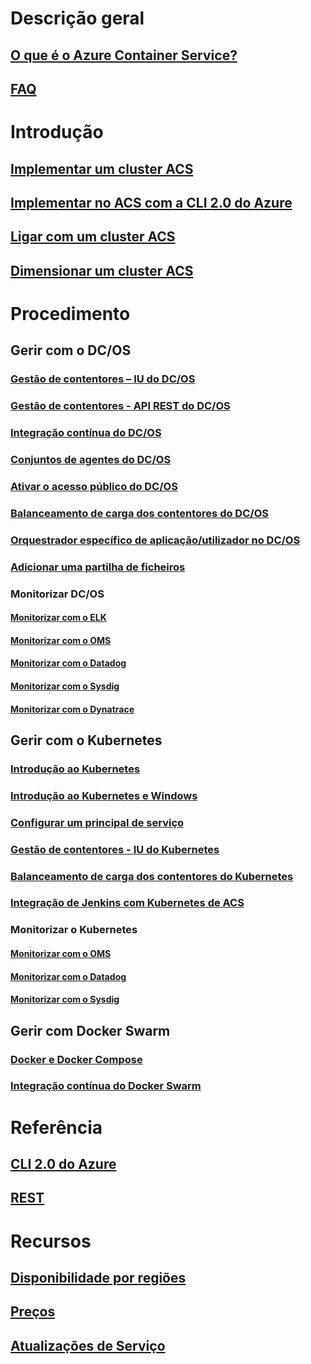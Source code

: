# Descrição geral
## [O que é o Azure Container Service?](container-service-intro.md)
## [FAQ](container-service-faq.md)
# Introdução
## [Implementar um cluster ACS](container-service-deployment.md)
## [Implementar no ACS com a CLI 2.0 do Azure](container-service-create-acs-cluster-cli.md)
## [Ligar com um cluster ACS](container-service-connect.md)
## [Dimensionar um cluster ACS](container-service-scale.md)
# Procedimento
## Gerir com o DC/OS
### [Gestão de contentores – IU do DC/OS](container-service-mesos-marathon-ui.md)
### [Gestão de contentores - API REST do DC/OS](container-service-mesos-marathon-rest.md)
### [Integração contínua do DC/OS](container-service-setup-ci-cd.md)
### [Conjuntos de agentes do DC/OS](container-service-dcos-agents.md)
### [Ativar o acesso público do DC/OS](container-service-enable-public-access.md)
### [Balanceamento de carga dos contentores do DC/OS](container-service-load-balancing.md)
### [Orquestrador específico de aplicação/utilizador no DC/OS](container-service-application-specific-marathon.md)
### [Adicionar uma partilha de ficheiros](container-service-dcos-fileshare.md)
### Monitorizar DC/OS
#### [Monitorizar com o ELK](container-service-monitoring-elk.md)
#### [Monitorizar com o OMS](container-service-monitoring-oms.md)
#### [Monitorizar com o Datadog](container-service-monitoring.md)
#### [Monitorizar com o Sysdig](container-service-monitoring-sysdig.md)
#### [Monitorizar com o Dynatrace](container-service-monitoring-dynatrace.md)
## Gerir com o Kubernetes
### [Introdução ao Kubernetes](container-service-kubernetes-walkthrough.md)
### [Introdução ao Kubernetes e Windows](container-service-kubernetes-windows-walkthrough.md)
### [Configurar um principal de serviço](container-service-kubernetes-service-principal.md)
### [Gestão de contentores - IU do Kubernetes](container-service-kubernetes-ui.md)
### [Balanceamento de carga dos contentores do Kubernetes](container-service-kubernetes-load-balancing.md)
### [Integração de Jenkins com Kubernetes de ACS](container-service-kubernetes-jenkins.md)
### Monitorizar o Kubernetes
#### [Monitorizar com o OMS](container-service-kubernetes-oms.md)
#### [Monitorizar com o Datadog](container-service-kubernetes-datadog.md)
#### [Monitorizar com o Sysdig](container-service-kubernetes-sysdig.md)
## Gerir com Docker Swarm
### [Docker e Docker Compose](container-service-docker-swarm.md)
### [Integração contínua do Docker Swarm](container-service-docker-swarm-setup-ci-cd.md)
# Referência
## [CLI 2.0 do Azure](/cli/azure/acs)
## [REST](/rest/api/compute/containerservices)
# Recursos
## [Disponibilidade por regiões](https://azure.microsoft.com/regions/services/)
## [Preços](https://azure.microsoft.com/pricing/details/container-service/)
## [Atualizações de Serviço](https://azure.microsoft.com/en-us/updates/?product=container-service&updatetype=&platform=)
